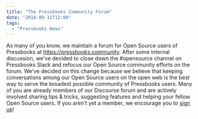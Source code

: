 ```yaml
---
title: "The Pressbooks Community Forum"
date: "2018-09-12T12:00"
tags:
  - "Pressbooks News"
---
```


As many of you know, we maintain a forum for Open Source users of Pressbooks at
<https://pressbooks.community>. After some internal discussion, we've decided to close
down the #opensource channel on Pressbooks Slack and refocus our Open Source community
efforts on the forum. We've decided on this change because we believe that keeping
conversations among our Open Source users on the open web is the best way to serve the
broadest possible community of Pressbooks users. Many of you are already members of our
Discourse forum and are actively involved sharing tips & tricks, suggesting features and
helping your fellow Open Source users. If you aren't yet a member, we encourage you to
[sign up](https://pressbooks.community/signup)!
